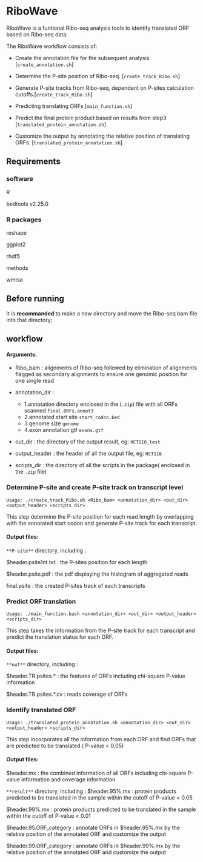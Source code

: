 # RiboWave 

RiboWave is a funtional Ribo-seq analysis tools to identify translated ORF based on Ribo-seq data.

The RiboWave workflow consists of:

* Create the annotation file for the subsequent analysis. [`create_annotation.sh`]

* Determine the P-site position of Ribo-seq. [`create_track_Ribo.sh`]

* Generate P-site tracks from Ribo-seq, dependent on P-sites calculation cutoffs.[`create_track_Ribo.sh`]

* Predicting translating ORFs [`main_function.sh`]

* Predict the final protein product based on results from step3 [`translated_protein_annotation.sh`]

* Customize the output by annotating the relative position of translating ORFs. [`translated_protein_annotation.sh`]


## Requirements
### software
R 

bedtools v2.25.0 
### R packages
reshape

ggplot2

rhdf5

methods

wmtsa

## Before running 

It is **recommanded** to make a new directory and move the Ribo-seq bam file into that directory;


## workflow

#### Arguments:

- Ribo_bam 	: alignments of Ribo-seq followed by elimination of alignments flagged as secondary alignments to ensure one genomic position for one single read

- annotation_dir  : 
  - 1.annotation directory enclosed in the (`.zip`) file with all ORFs scanned `final.ORFs.annot3` 
  - 2.annotated start site `start_codon.bed` 
  - 3.genome size `genome` 
  - 4.exon annotation gtf `exons.gtf`

- out_dir 	: the directory of the output result, eg: `HCT116_test`

- output_header 	: the header of all the output file, eg: `HCT116` 

- scripts_dir 	: the directory of all the scripts in the package( enclosed in the `.zip` file)


### Determine P-site and create P-site track on transcript level 

```
Usage: ./create_track_Ribo.sh <Ribo_bam> <annotation_dir> <out_dir> <output_header> <scripts_dir>
```

This step determine the P-site position for each read length by overlapping with the annotated start codon and generate P-site track for each transcript.


#### Output files:
`**P-site**` directory, including :

$header.psite1nt.txt 	: the P-sites position for each length

$header.psite.pdf 	: the pdf displaying the histogram of aggregated reads

final.psite 	: the created P-sites track of each transcripts 


### Predict ORF translation

```
Usage: ./main_function.bash <annotation_dir> <out_dir> <output_header> <scripts_dir>
```

This step takes the information from the P-site track for each transcript and predict the translation status for each ORF.

#### Output files:
`**out**` directory, including :

$header.TR.psites.* 	: the features of ORFs including chi-square P-value information

$header.TR.psites.*.cv	: reads coverage of ORFs


### Identify translated ORF

```
Usage: ./translated_protein_annotation.sh <annotation_dir> <out_dir> <output_header> <scripts_dir>
```

This step incorporates all the information from each ORF and find ORFs that are predicted to be translated ( P-value < 0.05) 

#### Output files:

$header.mx 			: the combined information of all ORFs including chi-square P-value information and coverage information

`**result**` directory, including :
$header.95%.mx 	: protein products predicted to be translated in the sample within the cutoff of P-value < 0.05

$header.99%.mx 	: protein products predicted to be translated in the sample within the cutoff of P-value < 0.01

$header.95.ORF_category : annotate ORFs in $header.95%.mx by the relative position of the annotated ORF and customize the output

$header.99.ORF_category : annotate ORFs in $header.99%.mx by the relative position of the annotated ORF and customize the output

